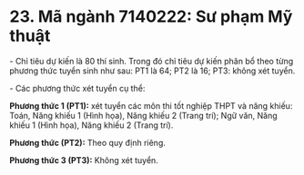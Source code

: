 # 23. Mã ngành 7140222: Sư phạm Mỹ thuật

\- Chỉ tiêu dự kiến là 80 thí sinh. Trong đó chỉ tiêu dự kiến phân bổ theo từng phương thức tuyển sinh như sau: PT1 là 64; PT2 là 16; PT3: không xét tuyển.

\- Các phương thức xét tuyển cụ thể:

**Phương thức 1 (PT1):** xét tuyển các môn thi tốt nghiệp THPT và năng khiếu: Toán, Năng khiếu 1 (Hình họa), Năng khiếu 2 (Trang trí); Ngữ văn, Năng khiếu 1 (Hình họa), Năng khiếu 2 (Trang trí).

**Phương thức (PT2):** Theo quy định riêng.

**Phương thức 3 (PT3):** Không xét tuyển.